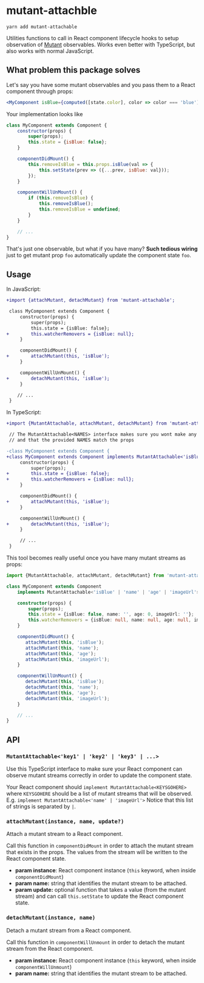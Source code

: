 # mutant-attachble

```
yarn add mutant-attachable
```

Utilities functions to call in React component lifecycle hooks to setup observation of [Mutant](https://github.com/mmckegg/mutant) observables. Works even better with TypeScript, but also works with normal JavaScript.

## What problem this package solves

Let's say you have some mutant observables and you pass them to a React component through props:

```jsx
<MyComponent isBlue={computed([state.color], color => color === 'blue')}>
```

Your implementation looks like

```js
class MyComponent extends Component {
    constructor(props) {
        super(props);
        this.state = {isBlue: false};
    }

    componentDidMount() {
        this.removeIsBlue = this.props.isBlue(val => {
            this.setState(prev => ({...prev, isBlue: val}));
        });
    }

    componentWillUnMount() {
        if (this.removeIsBlue) {
            this.removeIsBlue();
            this.removeIsBlue = undefined;
        }
    }

    // ...
}
```

That's just one observable, but what if you have many? **Such tedious wiring** just to get mutant prop `foo` automatically update the component state `foo`.

## Usage

In JavaScript:

```diff
+import {attachMutant, detachMutant} from 'mutant-attachable';

 class MyComponent extends Component {
     constructor(props) {
         super(props);
         this.state = {isBlue: false};
+        this.watcherRemovers = {isBlue: null};
     }

     componentDidMount() {
+        attachMutant(this, 'isBlue');
     }

     componentWillUnMount() {
+        detachMutant(this, 'isBlue');
     }

    // ...
 }
```

In TypeScript:

```diff
+import {MutantAttachable, attachMutant, detachMutant} from 'mutant-attachable';

 // The MutantAttachable<NAMES> interface makes sure you wont make any typo
 // and that the provided NAMES match the props

-class MyComponent extends Component {
+class MyComponent extends Component implements MutantAttachable<'isBlue'> {
     constructor(props) {
         super(props);
+        this.state = {isBlue: false};
+        this.watcherRemovers = {isBlue: null};
     }

     componentDidMount() {
+        attachMutant(this, 'isBlue');
     }

     componentWillUnMount() {
+        detachMutant(this, 'isBlue');
     }

     // ...
 }
```

This tool becomes really useful once you have many mutant streams as props:


```typescript
import {MutantAttachable, attachMutant, detachMutant} from 'mutant-attachable';

class MyComponent extends Component
    implements MutantAttachable<'isBlue' | 'name' | 'age' | 'imageUrl'> {

    constructor(props) {
        super(props);
        this.state = {isBlue: false, name: '', age: 0, imageUrl: ''};
        this.watcherRemovers = {isBlue: null, name: null, age: null, imageUrl: null};
    }

    componentDidMount() {
       attachMutant(this, 'isBlue');
       attachMutant(this, 'name');
       attachMutant(this, 'age');
       attachMutant(this, 'imageUrl');
    }

    componentWillUnMount() {
       detachMutant(this, 'isBlue');
       detachMutant(this, 'name');
       detachMutant(this, 'age');
       detachMutant(this, 'imageUrl');
    }

    // ...
}
```

## API

### `MutantAttachable<'key1' | 'key2' | 'key3' | ...>`

Use this TypeScript interface to make sure your React component can observe mutant
streams correctly in order to update the component state.

Your React component should `implement MutantAttachable<KEYSGOHERE>` where
`KEYSGOHERE` should be a list of mutant streams that will be observed. E.g.
`implement MutantAttachable<'name' | 'imageUrl'>`
Notice that this list of strings is separated by `|`.

### `attachMutant(instance, name, update?)`

Attach a mutant stream to a React component.

Call this function in `componentDidMount` in order to attach the mutant
stream that exists in the props. The values from the stream will be written
to the React component state.

- **param instance**: React component instance (`this` keyword, when inside `componentDidMount`)
- **param name:** string that identifies the mutant stream to be attached.
- **param update:** optional function that takes a value (from the mutant stream) and can call `this.setState` to update the React component state.

### `detachMutant(instance, name)`

Detach a mutant stream from a React component.

Call this function in `componentWillUnmount` in order to detach the mutant
stream from the React component.

- **param instance:** React component instance (`this` keyword, when inside `componentWillUnmount`)
- **param name:** string that identifies the mutant stream to be attached.


